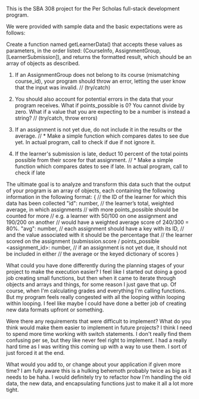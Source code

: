 This is the SBA 308 project for the Per Scholas full-stack development program.

We were provided with sample data and the basic expectations were as follows:

Create a function named getLearnerData() that accepts these values as parameters,
in the order listed: (CourseInfo, AssignmentGroup, [LearnerSubmission]),
and returns the formatted result, which should be an array of objects as described.

1. If an AssignmentGroup does not belong to its course (mismatching course_id),
   your program should throw an error, letting the user know that the input was invalid.
   // (try/catch)

2. You should also account for potential errors in the data that your program receives.
   What if points_possible is 0? You cannot divide by zero.
   What if a value that you are expecting to be a number is instead a string?
   // (try/catch, throw errors)

3. If an assignment is not yet due, do not include it in the results or the average.
   // \* Make a simple function which compares dates to see due yet. In actual program, call to check if due if not ignore it.

4. If the learner's submission is late, deduct 10 percent of the total points possible from their score for that assignment.
   // \* Make a simple function which compares dates to see if late. In actual program, call to check if late

The ultimate goal is to analyze and transform this data such that the output of your program is an array of objects, each containing the following information in the following format:
{
// the ID of the learner for which this data has been collected
"id": number,
// the learner’s total, weighted average, in which assignments
// with more points_possible should be counted for more
// e.g. a learner with 50/100 on one assignment and 190/200 on another
// would have a weighted average score of 240/300 = 80%.
"avg": number,
// each assignment should have a key with its ID,
// and the value associated with it should be the percentage that
// the learner scored on the assignment (submission.score / points_possible
<assignment_id>: number,
// if an assignment is not yet due, it should not be included in either
// the average or the keyed dictionary of scores
}

What could you have done differently during the planning stages of your project to make the execution easier?
I feel like I started out doing a good job creating small functions, but then when it came to
iterate through objects and arrays and things, for some reason I just gave that up.
Of course, when I'm calculating grades and everything I'm calling functions.
But my program feels really congested with all the looping within looping within looping.
I feel like maybe I could have done a better job of creating new data formats upfront or something.

Were there any requirements that were difficult to implement? What do you think would make them easier to implement in future projects?
I think I need to spend more time working with switch statements. I don't really find them confusing per se,
but they like never feel right to implement. I had a really hard time as I was writing this coming up with
a way to use them. I sort of just forced it at the end.

What would you add to, or change about your application if given more time?
I am fully aware this is a hulking behemoth probably twice as big as it needs to be haha. I would definitely
try to refactor how I'm handling the old data, the new data, and encapsulating functions just to make it all
a lot more tight.
